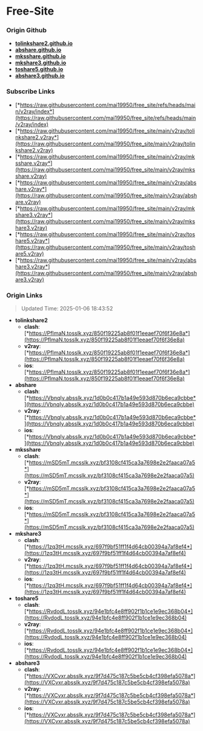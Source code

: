 # Free-Site

### Origin Github

- [**tolinkshare2.github.io**](https://github.com/tolinkshare2/tolinkshare2.github.io)
- [**abshare.github.io**](https://github.com/abshare/abshare.github.io)
- [**mksshare.github.io**](https://github.com/mksshare/mksshare.github.io)
- [**mkshare3.github.io**](https://github.com/mkshare3/mkshare3.github.io)
- [**toshare5.github.io**](https://github.com/toshare5/toshare5.github.io)
- [**abshare3.github.io**](https://github.com/abshare3/abshare3.github.io)

### Subscribe Links

- [*https://raw.githubusercontent.com/mai19950/free_site/refs/heads/main/v2ray/index*](https://raw.githubusercontent.com/mai19950/free_site/refs/heads/main/v2ray/index)
- [*https://raw.githubusercontent.com/mai19950/free_site/main/v2ray/tolinkshare2.v2ray*](https://raw.githubusercontent.com/mai19950/free_site/main/v2ray/tolinkshare2.v2ray)
- [*https://raw.githubusercontent.com/mai19950/free_site/main/v2ray/mksshare.v2ray*](https://raw.githubusercontent.com/mai19950/free_site/main/v2ray/mksshare.v2ray)
- [*https://raw.githubusercontent.com/mai19950/free_site/main/v2ray/abshare.v2ray*](https://raw.githubusercontent.com/mai19950/free_site/main/v2ray/abshare.v2ray)
- [*https://raw.githubusercontent.com/mai19950/free_site/main/v2ray/mkshare3.v2ray*](https://raw.githubusercontent.com/mai19950/free_site/main/v2ray/mkshare3.v2ray)
- [*https://raw.githubusercontent.com/mai19950/free_site/main/v2ray/toshare5.v2ray*](https://raw.githubusercontent.com/mai19950/free_site/main/v2ray/toshare5.v2ray)
- [*https://raw.githubusercontent.com/mai19950/free_site/main/v2ray/abshare3.v2ray*](https://raw.githubusercontent.com/mai19950/free_site/main/v2ray/abshare3.v2ray)

### Origin Links

> Updated Time: 2025-01-06 18:43:52

- **tolinkshare2**
  - **clash**: [*https://PfImaN.tosslk.xyz/850f19225ab8f01f1eeaef70f6f36e8a*](https://PfImaN.tosslk.xyz/850f19225ab8f01f1eeaef70f6f36e8a)
  - **v2ray**: [*https://PfImaN.tosslk.xyz/850f19225ab8f01f1eeaef70f6f36e8a*](https://PfImaN.tosslk.xyz/850f19225ab8f01f1eeaef70f6f36e8a)
  - **ios**: [*https://PfImaN.tosslk.xyz/850f19225ab8f01f1eeaef70f6f36e8a*](https://PfImaN.tosslk.xyz/850f19225ab8f01f1eeaef70f6f36e8a)
- **abshare**
  - **clash**: [*https://VbnqIy.absslk.xyz/1d0b0c417b1a49e593d870b6eca9cbbe*](https://VbnqIy.absslk.xyz/1d0b0c417b1a49e593d870b6eca9cbbe)
  - **v2ray**: [*https://VbnqIy.absslk.xyz/1d0b0c417b1a49e593d870b6eca9cbbe*](https://VbnqIy.absslk.xyz/1d0b0c417b1a49e593d870b6eca9cbbe)
  - **ios**: [*https://VbnqIy.absslk.xyz/1d0b0c417b1a49e593d870b6eca9cbbe*](https://VbnqIy.absslk.xyz/1d0b0c417b1a49e593d870b6eca9cbbe)
- **mksshare**
  - **clash**: [*https://mSD5mT.mcsslk.xyz/bf3108cf415ca3a7698e2e2faaca07a5*](https://mSD5mT.mcsslk.xyz/bf3108cf415ca3a7698e2e2faaca07a5)
  - **v2ray**: [*https://mSD5mT.mcsslk.xyz/bf3108cf415ca3a7698e2e2faaca07a5*](https://mSD5mT.mcsslk.xyz/bf3108cf415ca3a7698e2e2faaca07a5)
  - **ios**: [*https://mSD5mT.mcsslk.xyz/bf3108cf415ca3a7698e2e2faaca07a5*](https://mSD5mT.mcsslk.xyz/bf3108cf415ca3a7698e2e2faaca07a5)
- **mkshare3**
  - **clash**: [*https://1zq3tH.mcsslk.xyz/697f9bf51ff1f4d64cb00394a7af8ef4*](https://1zq3tH.mcsslk.xyz/697f9bf51ff1f4d64cb00394a7af8ef4)
  - **v2ray**: [*https://1zq3tH.mcsslk.xyz/697f9bf51ff1f4d64cb00394a7af8ef4*](https://1zq3tH.mcsslk.xyz/697f9bf51ff1f4d64cb00394a7af8ef4)
  - **ios**: [*https://1zq3tH.mcsslk.xyz/697f9bf51ff1f4d64cb00394a7af8ef4*](https://1zq3tH.mcsslk.xyz/697f9bf51ff1f4d64cb00394a7af8ef4)
- **toshare5**
  - **clash**: [*https://RvdodL.tosslk.xyz/94e1bfc4e8ff902f1b1ce1e9ec368b04*](https://RvdodL.tosslk.xyz/94e1bfc4e8ff902f1b1ce1e9ec368b04)
  - **v2ray**: [*https://RvdodL.tosslk.xyz/94e1bfc4e8ff902f1b1ce1e9ec368b04*](https://RvdodL.tosslk.xyz/94e1bfc4e8ff902f1b1ce1e9ec368b04)
  - **ios**: [*https://RvdodL.tosslk.xyz/94e1bfc4e8ff902f1b1ce1e9ec368b04*](https://RvdodL.tosslk.xyz/94e1bfc4e8ff902f1b1ce1e9ec368b04)
- **abshare3**
  - **clash**: [*https://VXCvxr.absslk.xyz/9f7d475c187c5be5cb4cf398efa5078a*](https://VXCvxr.absslk.xyz/9f7d475c187c5be5cb4cf398efa5078a)
  - **v2ray**: [*https://VXCvxr.absslk.xyz/9f7d475c187c5be5cb4cf398efa5078a*](https://VXCvxr.absslk.xyz/9f7d475c187c5be5cb4cf398efa5078a)
  - **ios**: [*https://VXCvxr.absslk.xyz/9f7d475c187c5be5cb4cf398efa5078a*](https://VXCvxr.absslk.xyz/9f7d475c187c5be5cb4cf398efa5078a)
